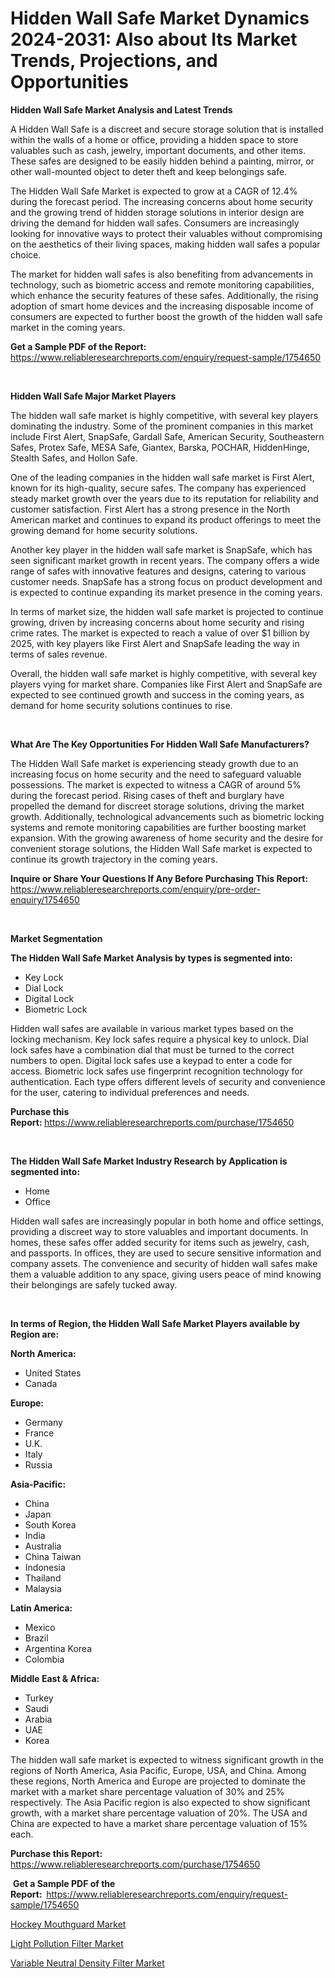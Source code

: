 <p><h1>Hidden Wall Safe Market Dynamics 2024-2031: Also about Its Market Trends, Projections, and Opportunities</h1></p><p><strong>Hidden Wall Safe Market Analysis and Latest Trends</strong></p>
<p><p>A Hidden Wall Safe is a discreet and secure storage solution that is installed within the walls of a home or office, providing a hidden space to store valuables such as cash, jewelry, important documents, and other items. These safes are designed to be easily hidden behind a painting, mirror, or other wall-mounted object to deter theft and keep belongings safe.</p><p>The Hidden Wall Safe Market is expected to grow at a CAGR of 12.4% during the forecast period. The increasing concerns about home security and the growing trend of hidden storage solutions in interior design are driving the demand for hidden wall safes. Consumers are increasingly looking for innovative ways to protect their valuables without compromising on the aesthetics of their living spaces, making hidden wall safes a popular choice.</p><p>The market for hidden wall safes is also benefiting from advancements in technology, such as biometric access and remote monitoring capabilities, which enhance the security features of these safes. Additionally, the rising adoption of smart home devices and the increasing disposable income of consumers are expected to further boost the growth of the hidden wall safe market in the coming years.</p></p>
<p><strong>Get a Sample PDF of the Report:&nbsp;</strong> <a href="https://www.reliableresearchreports.com/enquiry/request-sample/1754650">https://www.reliableresearchreports.com/enquiry/request-sample/1754650</a></p>
<p>&nbsp;</p>
<p><strong>Hidden Wall Safe Major Market Players</strong></p>
<p><p>The hidden wall safe market is highly competitive, with several key players dominating the industry. Some of the prominent companies in this market include First Alert, SnapSafe, Gardall Safe, American Security, Southeastern Safes, Protex Safe, MESA Safe, Giantex, Barska, POCHAR, HiddenHinge, Stealth Safes, and Hollon Safe.</p><p>One of the leading companies in the hidden wall safe market is First Alert, known for its high-quality, secure safes. The company has experienced steady market growth over the years due to its reputation for reliability and customer satisfaction. First Alert has a strong presence in the North American market and continues to expand its product offerings to meet the growing demand for home security solutions.</p><p>Another key player in the hidden wall safe market is SnapSafe, which has seen significant market growth in recent years. The company offers a wide range of safes with innovative features and designs, catering to various customer needs. SnapSafe has a strong focus on product development and is expected to continue expanding its market presence in the coming years.</p><p>In terms of market size, the hidden wall safe market is projected to continue growing, driven by increasing concerns about home security and rising crime rates. The market is expected to reach a value of over $1 billion by 2025, with key players like First Alert and SnapSafe leading the way in terms of sales revenue.</p><p>Overall, the hidden wall safe market is highly competitive, with several key players vying for market share. Companies like First Alert and SnapSafe are expected to see continued growth and success in the coming years, as demand for home security solutions continues to rise.</p></p>
<p>&nbsp;</p>
<p><strong>What Are The Key Opportunities For Hidden Wall Safe Manufacturers?</strong></p>
<p><p>The Hidden Wall Safe market is experiencing steady growth due to an increasing focus on home security and the need to safeguard valuable possessions. The market is expected to witness a CAGR of around 5% during the forecast period. Rising cases of theft and burglary have propelled the demand for discreet storage solutions, driving the market growth. Additionally, technological advancements such as biometric locking systems and remote monitoring capabilities are further boosting market expansion. With the growing awareness of home security and the desire for convenient storage solutions, the Hidden Wall Safe market is expected to continue its growth trajectory in the coming years.</p></p>
<p><strong>Inquire or Share Your Questions If Any Before Purchasing This Report:</strong> <a href="https://www.reliableresearchreports.com/enquiry/pre-order-enquiry/1754650">https://www.reliableresearchreports.com/enquiry/pre-order-enquiry/1754650</a></p>
<p>&nbsp;</p>
<p><strong>Market Segmentation</strong></p>
<p><strong>The Hidden Wall Safe Market Analysis by types is segmented into:</strong></p>
<p><ul><li>Key Lock</li><li>Dial Lock</li><li>Digital Lock</li><li>Biometric Lock</li></ul></p>
<p><p>Hidden wall safes are available in various market types based on the locking mechanism. Key lock safes require a physical key to unlock. Dial lock safes have a combination dial that must be turned to the correct numbers to open. Digital lock safes use a keypad to enter a code for access. Biometric lock safes use fingerprint recognition technology for authentication. Each type offers different levels of security and convenience for the user, catering to individual preferences and needs.</p></p>
<p><strong>Purchase this Report:&nbsp;</strong><a href="https://www.reliableresearchreports.com/purchase/1754650">https://www.reliableresearchreports.com/purchase/1754650</a></p>
<p>&nbsp;</p>
<p><strong>The Hidden Wall Safe Market Industry Research by Application is segmented into:</strong></p>
<p><ul><li>Home</li><li>Office</li></ul></p>
<p><p>Hidden wall safes are increasingly popular in both home and office settings, providing a discreet way to store valuables and important documents. In homes, these safes offer added security for items such as jewelry, cash, and passports. In offices, they are used to secure sensitive information and company assets. The convenience and security of hidden wall safes make them a valuable addition to any space, giving users peace of mind knowing their belongings are safely tucked away.</p></p>
<p>&nbsp;</p>
<p><strong>In terms of Region, the Hidden Wall Safe Market Players available by Region are:</strong></p>
<p>
    <p> <strong> North America: </strong>
        <ul>
            <li>United States</li>
            <li>Canada</li>
        </ul>
        </p> 
    <p> <strong> Europe: </strong>
        <ul>
            <li>Germany</li>
            <li>France</li>
            <li>U.K.</li>
            <li>Italy</li>
            <li>Russia</li>
        </ul>
        </p> 
    <p> <strong> Asia-Pacific: </strong>
        <ul>
            <li>China</li>
            <li>Japan</li>
            <li>South Korea</li>
            <li>India</li>
            <li>Australia</li>
            <li>China Taiwan</li>
            <li>Indonesia</li>
            <li>Thailand</li>
            <li>Malaysia</li>
        </ul>
        </p> 
    <p> <strong> Latin America: </strong>
        <ul>
            <li>Mexico</li>
            <li>Brazil</li>
            <li>Argentina Korea</li>
            <li>Colombia</li>
        </ul>
        </p> 
    <p> <strong> Middle East & Africa: </strong>
        <ul>
            <li>Turkey</li>
            <li>Saudi</li>
            <li>Arabia</li>
            <li>UAE</li>
            <li>Korea</li>
        </ul>
    </p>
    </p>
<p><p>The hidden wall safe market is expected to witness significant growth in the regions of North America, Asia Pacific, Europe, USA, and China. Among these regions, North America and Europe are projected to dominate the market with a market share percentage valuation of 30% and 25% respectively. The Asia Pacific region is also expected to show significant growth, with a market share percentage valuation of 20%. The USA and China are expected to have a market share percentage valuation of 15% each.</p></p>
<p><strong>Purchase this Report: </strong><a href="https://www.reliableresearchreports.com/purchase/1754650">https://www.reliableresearchreports.com/purchase/1754650</a></p>
<p>&nbsp;<strong>Get a Sample PDF of the Report:&nbsp;&nbsp;</strong><a href="https://www.reliableresearchreports.com/enquiry/request-sample/1754650">https://www.reliableresearchreports.com/enquiry/request-sample/1754650</a></p>
<p><strong></strong></p>
<p><p><a href="https://github.com/bobicer/Market-Research-Report-List-2/blob/main/hockey-mouthguard-market.md">Hockey Mouthguard Market</a></p><p><a href="https://github.com/seekum/Market-Research-Report-List-1/blob/main/light-pollution-filter-market.md">Light Pollution Filter Market</a></p><p><a href="https://github.com/timeliteaut/Market-Research-Report-List-1/blob/main/variable-neutral-density-filter-market.md">Variable Neutral Density Filter Market</a></p></p>